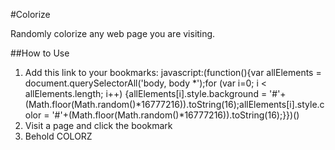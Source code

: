 #Colorize

Randomly colorize any web page you are visiting.

##How to Use
1. Add this link to your bookmarks: javascript:(function(){var allElements = document.querySelectorAll('body, body *');for (var i=0; i < allElements.length; i++) {allElements[i].style.background = '#'+(Math.floor(Math.random()*16777216)).toString(16);allElements[i].style.color = '#'+(Math.floor(Math.random()*16777216)).toString(16);}})()
2. Visit a page and click the bookmark
3. Behold COLORZ
